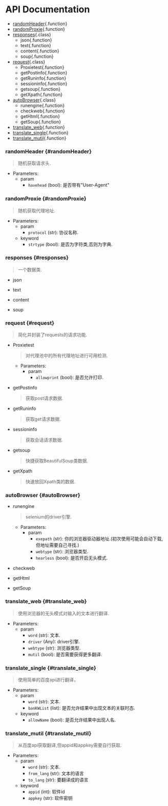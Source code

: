 # API Documentation

   * [randomHeader](#randomHeader-randomHeader){.function}
   * [randomProxie](#randomProxie-randomProxie){.function}
   * [responses](#responses-responses){.class}
      * json{.function}
      * text{.function}
      * content{.function}
      * soup{.function}
   * [request](#request-request){.class}
      * Proxietest{.function}
      * getPostinfo{.function}
      * getRuninfo{.function}
      * sessioninfo{.function}
      * getsoup{.function}
      * getXpath{.function}
   * [autoBrowser](#autoBrowser-autoBrowser){.class}
      * runengine{.function}
      * checkweb{.function}
      * getHtml{.function}
      * getSoup{.function}
   * [translate_web](#translate_web-translate_web){.function}
   * [translate_single](#translate_single-translate_single){.function}
   * [translate_mutil](#translate_mutil-translate_mutil){.function}
### randomHeader {#randomHeader}
   > 随机获取请求头.
   * Parameters: 
      * param
         * `havehead` (bool): 是否带有"User-Agent"

        
### randomProxie {#randomProxie}
   > 随机获取代理地址.
   * Parameters: 
      * param
         * `protocol` (str): 协议名称.
      * keyword
         * `strtype` (bool): 是否为字符类,否则为字典.

        
### responses {#responses}
   > 一个数据类.
   
        
   * json 
      
        
   * text 
      
        
   * content 
      
        
   * soup 
      
        
### request {#request}
   > 简化并封装了requests的请求功能.
   
        
   * Proxietest 
      > 对代理池中的所有代理地址进行可用检测.
      * Parameters: 
         * param
            * `allowprint` (bool): 是否允许打印.

        
   * getPostinfo 
      > 获取post请求数据.
      
        
   * getRuninfo 
      > 获取get请求数据.
      
        
   * sessioninfo 
      > 获取会话请求数据.
      
        
   * getsoup 
      > 快捷获取BeautifulSoup类数据.
      
        
   * getXpath 
      > 快速放回Xpath类的数据.
      
        
### autoBrowser {#autoBrowser}
   
        
   * runengine 
      > selenium的driver引擎.
      * Parameters: 
         * param
            * `exepath` (str): 你的浏览器驱动器地址.(初次使用可能会自动下载,但地址需要自己寻找.)
            * `webtype` (str): 浏览器类型.
            * `hearless` (bool): 是否开启无头模式.

        
   * checkweb 
      
        
   * getHtml 
      
        
   * getSoup 
      
        
### translate_web {#translate_web}
   > 使用浏览器的无头模式对输入的文本进行翻译.
   * Parameters: 
      * param
         * `word` (str): 文本.
         * `driver` (Any): driver引擎.
         * `webtype` (str): 浏览器类型.
         * `mutil` (bool): 是否需要获得更多翻译.

        
### translate_single {#translate_single}
   > 使用简单的百度api进行翻译，
   * Parameters: 
      * param
         * `word` (str): 文本.
         * `banKWList` (list): 是否允许结果中出现文本的关联时态.
      * keyword
         * `allowName` (bool): 是否允许结果中出现人名.

        
### translate_mutil {#translate_mutil}
   > 从百度api获取翻译,但appid和appkey需要自行获取.
   * Parameters: 
      * param
         * `word` (str): 文本.
         * `from_lang` (str): 文本的语言
         * `to_lang` (str): 要翻译成的语言
      * keyword
         * `appid` (int): 软件id
         * `appkey` (str): 软件密钥

        
